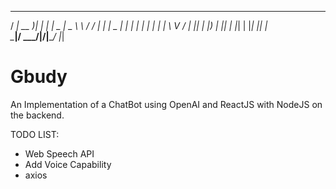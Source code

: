 
   ____ ____  _   _ ____  ______   __
  / ___| __ )| | | |  _ \|  _ \ \ / /
 | |  _|  _ \| | | | | | | | | \ V / 
 | |_| | |_) | |_| | |_| | |_| || |  
  \____|____/ \___/|____/|____/ |_|  
                                     


# Gbudy
An Implementation of a ChatBot using OpenAI and ReactJS with NodeJS on the backend.


TODO LIST:
- Web Speech API 
- Add Voice Capability
- axios 



